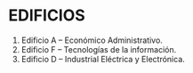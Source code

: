 # EDIFICIOS

1.	Edificio A – Económico Administrativo.
2.	Edificio F – Tecnologías de la información.
3. Edificio D – Industrial Eléctrica y Electrónica.



